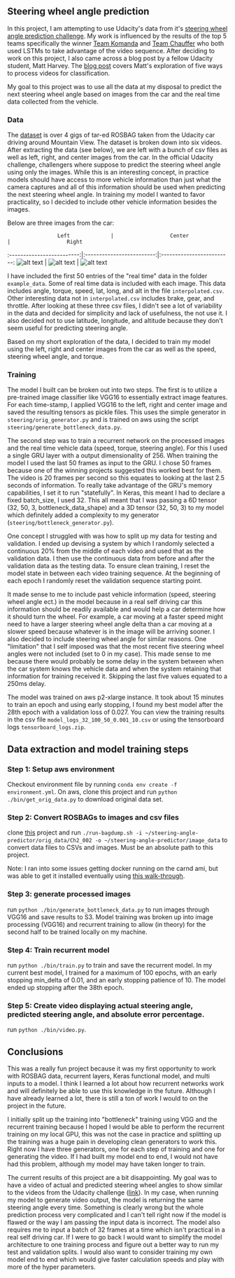 ## Steering wheel angle prediction
In this project, I am attempting to use Udacity's data from it's [steering wheel angle prediction challenge](https://medium.com/udacity/challenge-2-using-deep-learning-to-predict-steering-angles-f42004a36ff3). My work is influenced by  the results of the top 5 teams specifically the winner [Team Komanda](https://github.com/udacity/self-driving-car/tree/master/steering-models/community-models/komanda) and [Team Chauffer](https://github.com/udacity/self-driving-car/tree/master/steering-models/community-models/chauffeur) who both used LSTMs to take advantage of the video sequence. After deciding to work on this project, I also came across a blog post by a fellow Udacity student, Matt Harvey. The [blog post](https://hackernoon.com/five-video-classification-methods-implemented-in-keras-and-tensorflow-99cad29cc0b5#.x39teb3gd) covers Matt's exploration of five ways to process videos for classification. 

My goal to this project was to use all the data at my disposal to predict the next steering wheel angle based on images from the car and the real time data collected from the vehicle. 

[//]: # (Image References)

[left]: ./readme_images/left.jpg "Left Image"
[right]: ./readme_images/right.jpg "Right Image"
[center]: ./readme_images/center.jpg "Center Image"

### Data
The [dataset](https://github.com/udacity/self-driving-car/tree/master/datasets/CH2) is over 4 gigs of tar-ed ROSBAG taken from the Udacity car driving around Mountain View. The dataset is broken down into six videos. After extracting the data (see below), we are left with a bunch of csv files as well as left, right, and center images from the car. In the official Udacity challenge, challengers where suppose to predict the steering wheel angle using only the images. While this is an interesting concept, in practice models should have access to more vehicle information than just what the camera captures and all of this information should be used when predicting the next steering wheel angle. In training my model I wanted to favor practicality, so I decided to include other vehicle information besides the images.

Below are three images from the car:

					Left             |  				Center  				 |					Right
:-------------------------:|:-------------------------:|:-------------------------:
 ![alt text][left] 				 |  ![alt text][center] 		 |  ![alt text][right]

I have included the first 50 entries of the "real time" data in the folder `example_data`. Some of real time data is included with each image. This data includes angle, torque, speed, lat, long, and alt in the file `interpolated.csv`. Other interesting data not in `interpolated.csv` includes brake, gear, and throttle. After looking at these three csv files, I didn't see a lot of variability in the data and decided for simplicity and lack of usefulness, the not use it. I also decided not to use latitude, longitude, and altitude because they don't seem useful for predicting steering angle. 

Based on my short exploration of the data, I decided to train my model using the left, right and center images from the car as well as the speed, steering wheel angle, and torque. 

### Training
The model I built can be broken out into two steps. The first is to utilize a pre-trained image classifier like VGG16 to essentially extract image features. For each time-stamp, I applied VGG16 to the left, right and center image and saved the resulting tensors as pickle files. This uses the simple generator in `steering/orig_generator.py` and is trained on aws using the script `steering/generate_bottleneck_data.py`. 

The second step was to train a recurrent network on the processed images and the real time vehicle data (speed, torque, steering angle). For this I used a single GRU layer with a output dimensionality of 256. When training the model I used the last 50 frames as input to the GRU. I chose 50 frames because one of the winning projects suggested this worked best for them. The video is 20 frames per second so this equates to looking at the last 2.5 seconds of information. To really take advantage of the GRU's memory capabilities, I set it to run "statefully". In Keras, this meant I had to declare a fixed batch_size, I used 32. This all meant that I was passing a 6D tensor (32, 50, 3, bottleneck_data_shape) and a 3D tensor (32, 50, 3) to my model which definitely added a complexity to my generator (`steering/bottleneck_generator.py`). 

One concept I struggled with was how to split up my data for testing and validation. I ended up devising a system by which I randomly selected a continuous 20% from the  middle of each video and used that as the validation data. I then use the continuous data from before and after the validation data as the testing data. To ensure clean training, I reset the model state in between each video training sequence. At the beginning of each epoch I randomly reset the validation sequence starting point. 

It made sense to me to include past vehicle information (speed, steering wheel angle ect.) in the model because in a real self driving car this information should be readily available and would help a car determine how it should turn the wheel. For example, a car moving at a faster speed might need to have a larger steering wheel angle delta than a car moving at a slower speed because whatever is in the image will be arriving sooner. I also decided to include steering wheel angle for similar reasons. One "limitation" that I self imposed was that the most recent five steering wheel angles were not included (set to 0 in my case). This made sense to me because there would probably be some delay in the system between when the car system knows the vehicle data and when the system retaining that information for training received it. Skipping the last five values equated to a 250ms delay. 

The model was trained on aws p2-xlarge instance. It took about 15 minutes to train an epoch and using early stopping, I found my best model after the 28th epoch with a validation loss of 0.027. You can view the training results in the csv file `model_logs_32_100_50_0.001_10.csv` or using the tensorboard logs `tensorboard_logs.zip`. 

## Data extraction and model training steps

### Step 1: Setup aws environment
Checkout environment file by running `conda env create -f environment.yml`. On aws, clone this project and run `python ./bin/get_orig_data.py` to download original data set.

### Step 2: Convert ROSBAGs to images and csv files
clone [this](https://github.com/kyle-dorman/udacity-driving-reader) project and run `./run-bagdump.sh -i ~/steering-angle-predictor/orig_data/Ch2_002 -o ~/steering-angle-predictor/image_data` to convert data files to CSVs and images. Must be an absolute path to this project. 

Note: I ran into some issues getting docker running on the carnd ami, but was able to get it installed eventually using [this walk-through](https://docs.docker.com/engine/installation/linux/ubuntu/#os-requirements).

### Step 3: generate processed images
run `python ./bin/generate_bottleneck_data.py` to run images through VGG16 and save results to S3. Model training was broken up into image processing (VGG16) and recurrent training to allow (in theory) for the second half to be trained locally on my machine.

### Step 4: Train recurrent model
run `python ./bin/train.py` to train and save the recurrent model. In my current best model, I trained for a maximum of 100 epochs, with an early stopping min_delta of 0.01, and an early stopping patience of 10. The model ended up stopping after the 38th epoch. 

### Step 5: Create video displaying actual steering angle, predicted steering angle, and absolute error percentage.
run `python ./bin/video.py`. 

## Conclusions
This was a really fun project because it was my first opportunity to work with ROSBAG data, recurrent layers, Keras functional model, and multi inputs to a model. I think I learned a lot about how recurrent networks work and will definitely be able to use this knowledge in the future. Although I have already learned a lot, there is still a ton of work I would to on the project in the future.

I initially split up the training into "bottleneck" training using VGG and the recurrent training because I hoped I would be able to perform the recurrent training on my local GPU, this was not the case in practice and splitting up the training was a huge pain in developing clean generators to work this. Right now I have three generators, one for each step of training and one for generating the video. If I had built my model end to end, I would not have had this problem, although my model may have taken longer to train. 

The current results of this project are a bit disappointing. My goal was to have a video of actual and predicted steering wheel angles to show similar to the videos from the Udacity challenge ([link](https://vimeo.com/196356123)). In my case, when running my model to generate video output, the model is returning the same steering angle every time. Something is clearly wrong but the whole prediction process very complicated and I can't tell right now if the model is flawed or the way I am passing the input data is incorrect. The model also requires me to input a batch of 32 frames at a time which isn't practical in a real self driving car. If I were to go back I would want to simplify the model architecture to one training process and figure out a better way to run my test and validation splits. I would also want to consider training my own model end to end which would give faster calculation speeds and play with more of the hyper parameters.

